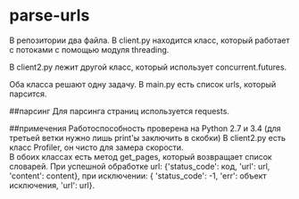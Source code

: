 # parse-urls

В репозитории два файла. В client.py находится класс,
который работает с потоками с помощью модуля threading.  

В client2.py лежит другой класс, который использует concurrent.futures.  

Оба класса решают одну задачу. В main.py есть список urls, который парсится.  

##парсинг
Для парсинга страниц используется requests.  

##примечения
Работоспособность проверена на Python 2.7 и 3.4 (для третьей ветки нужно лишь print'ы заключить в скобки) 
В client2.py есть класс Profiler, он чисто для замера скорости.  
В обоих классах есть метод get_pages, который возвращает список словарей. При успешной обработке url: {'status_code': код, 'url': url, 'content': content}, при исключении: { 'status_code': -1, 'err': объект исключения, 'url': url}.

